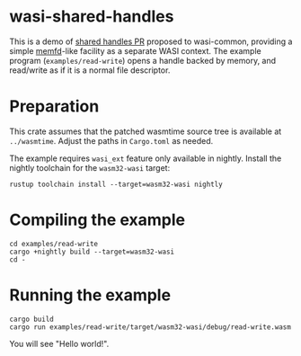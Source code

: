 # wasi-shared-handles

This is a demo of [shared handles PR] proposed to wasi-common,
providing a simple [memfd]-like facility as a separate WASI context.
The example program (`examples/read-write`) opens a handle backed by
memory, and read/write as if it is a normal file descriptor.

# Preparation

This crate assumes that the patched wasmtime source tree is available
at `../wasmtime`.  Adjust the paths in `Cargo.toml` as needed.

The example requires `wasi_ext` feature only available in nightly.
Install the nightly toolchain for the `wasm32-wasi` target:

```console
rustup toolchain install --target=wasm32-wasi nightly
```

# Compiling the example

```console
cd examples/read-write
cargo +nightly build --target=wasm32-wasi
cd -
```

# Running the example

```console
cargo build
cargo run examples/read-write/target/wasm32-wasi/debug/read-write.wasm
```

You will see "Hello world!".

[shared handles PR]: https://github.com/bytecodealliance/wasmtime/pull/2304
[memfd]: https://man7.org/linux/man-pages/man2/memfd_create.2.html
